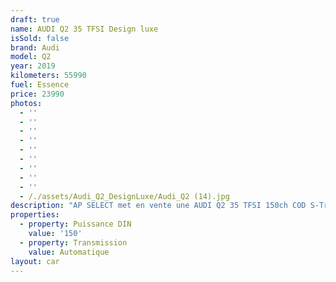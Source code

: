 ```yaml
---
draft: true
name: AUDI Q2 35 TFSI Design luxe
isSold: false
brand: Audi
model: Q2
year: 2019
kilometers: 55990
fuel: Essence
price: 23990
photos:
  - ''
  - ''
  - ''
  - ''
  - ''
  - ''
  - ''
  - ''
  - ''
  - /./assets/Audi_Q2_DesignLuxe/Audi_Q2 (14).jpg
description: "AP SELECT met en vente une AUDI Q2 35 TFSI 150ch COD S-Tronic 7 finition Design Luxe.\n\nModèle du 01/2019 avec 55900km.\n\nCouleur blanc glacier, slide gris titane, intérieur sport cuir noir\n\nVéhicule origine France \U0001F1EB\U0001F1F7 de première main.\n\nVendu avec une garantie complète 6 mois.\n\nEntretiens et historique complet Audi Lyon.\n\nLes pneus et freins sont en très bon état.\n4 pneus hivers disponible.\n\nÉquipements et options :\n- Boîte S-Tronic 7\n- Intérieur cuir Sport\n- Pack éclairage ambiance intérieur\n- Coffre électrique\n- MMI multimédia\n- Sièges sport en cuir\n- Sièges chauffants\n- GPS 3D Europe\n- Lane Assist\n- Front Assist\n- Pack intérieur gris alu\n- Jantes sport 18 pouces originales\n- Phares Bi Xénon directionnels\n- Feux de jour à LED\n- Controle automatique des feux de route ALS\n- Parc distance contrôle PDC avant / arrière\n- Caméra de recul\n- Keyless Ouverture / fermeture sans clés\n- Démarrage sans clés\n- Connexion Ipod et USB\n- Volant sport multifonctions\n- Affichage multifonctions plus\n- Climatisation bi zone\n- Éclairage et essuie-glaces automatique\n- Rétroviseurs rabattable électriquement et chauffants\n- Rétroviseurs int / ext Electrochrome\n- Bluetooth\n- Éclairage d ambiance\n\n\nDisponible et visible sur RDV pour acheteur sérieux.\n\nPossibilité d'une garantie 3, 6 ou 12 mois en supplément.\n\nRéalisation des démarches d'immatriculation.\n\nAP SELECT c'est des solutions de courtage et conciergerie sur mesure pour profiter librement de sa passion et de son patrimoine.\n\nPrenez le volant, AP SELECT s'occupe du reste."
properties:
  - property: Puissance DIN
    value: '150'
  - property: Transmission
    value: Automatique
layout: car
---
```


